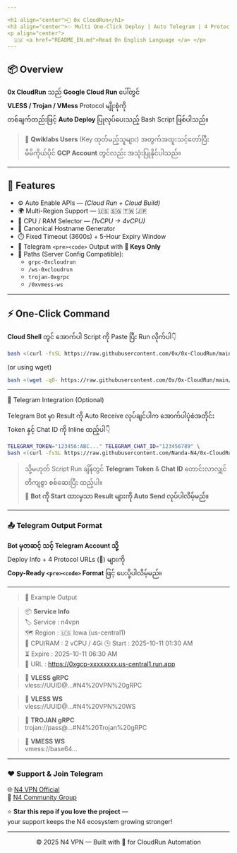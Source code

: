 ```yaml
---

<h1 align="center">🚀 0x CloudRun</h1>
<h3 align="center">✨ Multi One-Click Deploy | Auto Telegram | 4 Protocols on CloudRun ✨</h3>
<p align="center">
  🇺🇲 <a href="README_EN.md">Read On English Language </a> </p>
---
```


## 📦 Overview

**0x CloudRun** သည် **Google Cloud Run** ပေါ်တွင်  
**VLESS / Trojan / VMess** Protocol မျိုးစုံကို  
တစ်ချက်တည်းဖြင့် **Auto Deploy** ပြုလုပ်ပေးသည့် Bash Script ဖြစ်ပါသည်။

> 🎯 **Qwiklabs Users** (Key ထုတ်မည့်သူများ) အတွက်အထူးသင့်တော်ပြီး  
> မိမိကိုယ်ပိုင် **GCP Account** တွင်လည်း အသုံးပြုနိုင်ပါသည်။

---

## 🧩 Features

- ⚙️ Auto Enable APIs — *(Cloud Run + Cloud Build)*  
- 🌍 Multi-Region Support — 🇺🇸 🇸🇬 🇹🇼 🇯🇵  
- 🧠 CPU / RAM Selector — *(1vCPU → 4vCPU)*  
- 🔗 Canonical Hostname Generator  
- ⏱️ Fixed Timeout (3600s) + 5-Hour Expiry Window  
- 📨 Telegram `<pre><code>` Output with **🚀 Keys Only**  
- 🧭 Paths (Server Config Compatible):
  - `grpc-0xcloudrun`
  - `/ws-0xcloudrun`
  - `trojan-0xgrpc`
  - `/0xvmess-ws`

---

## ⚡️ One-Click Command

**Cloud Shell** တွင် အောက်ပါ Script ကို Paste ပြီး Run လိုက်ပါ👇

```bash
bash <(curl -fsSL https://raw.githubusercontent.com/0x/0x-CloudRun/main/0x.sh)
```
(or using wget)
```bash
bash <(wget -qO- https://raw.githubusercontent.com/0x/0x-CloudRun/main/0x.sh)
```

---

🤖 Telegram Integration (Optional)

Telegram Bot မှာ Result ကို Auto Receive လုပ်ချင်ပါက
အောက်ပါပုံစံအတိုင်း Token နှင့် Chat ID ကို Inline ထည့်ပါ👇
```bash
TELEGRAM_TOKEN="123456:ABC..." TELEGRAM_CHAT_ID="123456789" \
bash <(curl -fsSL https://raw.githubusercontent.com/Nanda-N4/0x-CloudRun/main/0x.sh)

```
> သို့မဟုတ် Script Run ချိန်တွင် **Telegram Token** & **Chat ID** တောင်းလာလျှင်  
> တိကျစွာ စစ်ဆေးပြီး ထည့်ပါ။  
> 📩 **Bot ကို Start ထားမှသာ Result များကို Auto Send လုပ်ပါလိမ့်မည်။**

---

### 📤 Telegram Output Format

**Bot မှတဆင့် သင့် Telegram Account သို့**  
Deploy Info + 4 Protocol URLs (🚀) များကို  
**Copy-Ready `<pre><code>` Format** ဖြင့် ပေးပို့ပါလိမ့်မည်။

---

> 🧠 Example Output

>📦 **Service Info**  
>🏷️ Service : n4vpn  
>🗺️ Region  : 🇺🇸  Iowa (us-central1)  
>🧮 CPU/RAM : 2 vCPU / 4Gi
>🕒 Start   : 2025-10-11 01:30 AM  
>⏳ Expire  : 2025-10-11 06:30 AM  
>🔗 URL     : https://0xgcp-xxxxxxxx.us-central1.run.app  

>🚀 **VLESS gRPC**  
vless://UUID@...#N4%20VPN%20gRPC  

>🚀 **VLESS WS**  
vless://UUID@...#N4%20VPN%20WS  

>🚀 **TROJAN gRPC**  
trojan://pass@...#N4%20Trojan%20gRPC  

>🚀 **VMESS WS**  
vmess://base64...

---

### ❤️ Support & Join Telegram

🌐 [N4 VPN Official](https://t.me/n4vpn)  
💬 [N4 Community Group](https://t.me/n4vpnchat)  

⭐ **Star this repo if you love the project** —  
your support keeps the N4 ecosystem growing stronger!  

---

<p align="center">© 2025 N4 VPN — Built with 💙 for CloudRun Automation</p>
